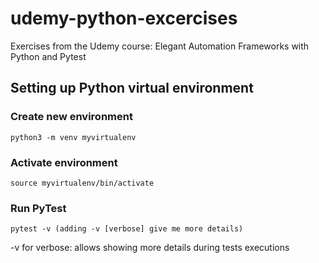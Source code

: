# udemy-python-excercises
Exercises from the Udemy course: Elegant Automation Frameworks with Python and Pytest

## Setting up Python virtual environment
### Create new environment

``python3 -m venv myvirtualenv``

### Activate environment

``source myvirtualenv/bin/activate``

### Run PyTest
 
``pytest -v (adding -v [verbose] give me more details)``

-v for verbose: allows showing more details during tests executions
